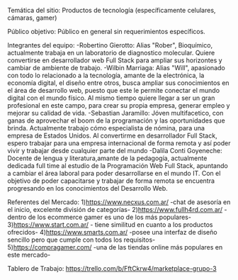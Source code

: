 Temática del sitio: Productos de tecnología (específicamente celulares, cámaras, gamer)

Público objetivo: Público en general sin requerimientos específicos. 

Integrantes del equipo:
-Robertino Gierotto:  Alias "Rober", Bioquímico, actualmente trabaja en un laboratorio de diagnostico molecular. Quiere convertirse en desarrollador web Full Stack para ampliar sus horizontes y cambiar de ambiente de trabajo.
-Wilbin Marriaga: Alias "Will", apasionado con todo lo relacionado a la tecnología, amante de la electrónica, la economía digital, el diseño entre otros, busca ampliar sus conocimientos en el área de desarrollo web, puesto que este le permite conectar el mundo digital con el mundo físico.  Al mismo tiempo quiere llegar a ser un gran profesional en este campo, para crear su propia empresa, generar empleo y mejorar su calidad de vida.
-Sebastian Jaramillo: Jóven multifacetico, con ganas de aprovechar el boom de la programación y las oportunidades que brinda. Actualmente trabajo cómo especialista de nómina, para una empresa de Estados Unidos.
Al convertirme en desarrollador Full Stack, espero trabajar para una empresa internacional de forma remota y así poder vivir y trabajar desde cualquier parte del mundo 
-Dalila Conti Goyeneche: Docente de lengua y literatura,amante de la pedagogía, actualmente dedicada full time al estudio de la Programación Web Full Stack, apuntando a cambiar el área laboral para poder desarrollarse en el mundo IT. Con el objetivo de poder capacitarse y  trabajar de forma remota se encuentra progresando en los conocimientos del Desarrollo Web. 

Referentes del Mercado: 
1)https://www.necxus.com.ar/ -chat de asesoría en el inicio, excelente división de categorías-
2)https://www.fullh4rd.com.ar/ -dentro de los ecommerce gamer es uno de los más populares-
3)https://www.start.com.ar/ - tiene similitud en cuanto a los productos ofrecidos-
4)https://www.smarts.com.ar/ -posee una interfaz de diseño sencillo pero que cumple con todos los requisitos-
5)https://compragamer.com/ -una de las tiendas online más populares en este mercado-

Tablero de Trabajo:
https://trello.com/b/FftCkrw4/marketplace-grupo-3
